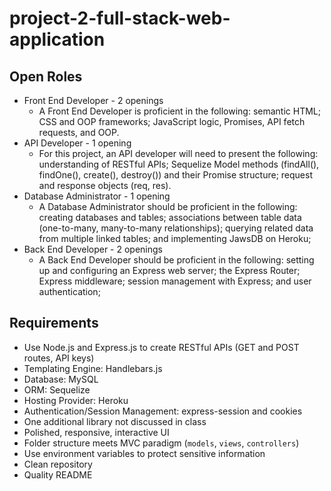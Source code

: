 # project-2-full-stack-web-application

## Open Roles

- Front End Developer - 2 openings
  - A Front End Developer is proficient in the following: semantic HTML; CSS and OOP frameworks; JavaScript logic, Promises, API fetch requests, and OOP.
- API Developer - 1 opening
  - For this project, an API developer will need to present the following: understanding of RESTful APIs; Sequelize Model methods (findAll(), findOne(), create(), destroy()) and their Promise structure; request and response objects (req, res).
- Database Administrator - 1 opening
  - A Database Administrator should be proficient in the following: creating databases and tables; associations between table data (one-to-many, many-to-many relationships); querying related data from multiple linked tables; and implementing JawsDB on Heroku;
- Back End Developer - 2 openings
  - A Back End Developer should be proficient in the following: setting up and configuring an Express web server; the Express Router; Express middleware; session management with Express; and user authentication;

## Requirements

- Use Node.js and Express.js to create RESTful APIs (GET and POST routes, API keys)
- Templating Engine: Handlebars.js
- Database: MySQL
- ORM: Sequelize
- Hosting Provider: Heroku
- Authentication/Session Management: express-session and cookies
- One additional library not discussed in class
- Polished, responsive, interactive UI
- Folder structure meets MVC paradigm (`models`, `views`, `controllers`)
- Use environment variables to protect sensitive information
- Clean repository
- Quality README
